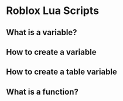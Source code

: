 # Roblox Lua Scripts

## What is a variable?

## How to create a variable

## How to create a table variable

## What is a function?